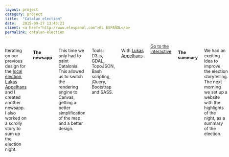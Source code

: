 ```yaml
---
layout: project
category: project
title:  "Catalan election"
date:   2015-09-27 13:43:21
client: <a href="http://www.elespanol.com">EL ESPAÑOL</a>
permalink: catalan-election
---
```

<div class="row">
    <div class="six columns">
        <p>Iterating on our previous design for the <a href="/local-regional-elections">local election</a>, <a href="https://twitter.com/lukas_appelhans">Lukas Appelhans</a> and I created another newsapp. I also worked on a scrolly story to sum up the election night.</p>
        <h4 class="projectHeadline">The newsapp</h4>
        <p>This time we only had to paint Catalonia. This allowed us to switch the rendering engine to Canvas, getting a better simplification of the map and a better design.</p>
        <p class="u-italic">Tools: D3.js, GDAL, TopoJSON, Bash scripting, jQuery, Bootstrap and SASS.</p>
        <p class="u-italic">With <a href="https://twitter.com/lukas_appelhans">Lukas Appelhans</a>.</p>
        <a class="button btn-primary m-t-1 m-b-2" href="http://resultados27s.elespanol.com">Go to the interactive</a>
        <h4 class="projectHeadline">The summary</h4>
        <p>We had an exciting idea to improve the election storytelling. The next morning we set up a website with the highlights of the night, as a summary of the election.</p>
        <p>The core experience were the maps, central to the piece. Images also played a big role, as a simple way to explain the results: who won and who lost.</p>
        <p>This format was quickly replicated on other newspapers (<a href="http://www.naciodigital.cat/seccio/elsmapesdel27s">I</a>, <a href="http://www.elconfidencial.com/espana/cataluna/elecciones-catalanas/2015-09-29/mapas-resumen-resultados-elecciones-catalanas-27s_1040765/">II</a>, <a href="http://www.eldiario.es/politica/MAPA-barrio-independentista-Descubrelo_0_436057172.html">III</a>), even on the <a href="http://elecciones.eldiario.es/20d/analisis/">latest elections</a>.</p>
        <p class="u-italic">Tools: D3.js, TopoJSON, jQuery, Bootstrap and SASS.</p>
        <p class="u-italic">With <a href="https://twitter.com/sepirdata">Luis Sevillano</a>, <a href="https://twitter.com/NicolasPerezi">Nicolas Pérez</a>, <a href="https://twitter.com/lopezg_patricia">Patricia López</a> and <a href="https://twitter.com/adelgado">Antonio Delgado</a>.</p>
        <a class="button btn-primary m-t-1 m-b-2" href="http://datos.elespanol.com/elecciones-catalanas/">Go to the interactive</a>
    </div>
    <div class="six columns">
        <img class="img-responsive b-lazy"  src="data:image/gif;base64,R0lGODlhAQABAAAAACH5BAEKAAEALAAAAAABAAEAAAICTAEAOw==" data-src="/images/projects/lolcat_1.png" />
        <img class="img-responsive b-lazy"  src="data:image/gif;base64,R0lGODlhAQABAAAAACH5BAEKAAEALAAAAAABAAEAAAICTAEAOw==" data-src="/images/projects/lolcat_2.png" />
    </div>
</div>
<div class="row">
    <img class="img-responsive b-lazy"  src="data:image/gif;base64,R0lGODlhAQABAAAAACH5BAEKAAEALAAAAAABAAEAAAICTAEAOw==" data-src="/images/projects/lolcat_3.png" />
    <img class="img-responsive b-lazy"  src="data:image/gif;base64,R0lGODlhAQABAAAAACH5BAEKAAEALAAAAAABAAEAAAICTAEAOw==" data-src="/images/projects/lolcat_4.png" />
    <img class="img-responsive b-lazy"  src="data:image/gif;base64,R0lGODlhAQABAAAAACH5BAEKAAEALAAAAAABAAEAAAICTAEAOw==" data-src="/images/projects/lolcat_5.png" />
    <img class="img-responsive b-lazy"  src="data:image/gif;base64,R0lGODlhAQABAAAAACH5BAEKAAEALAAAAAABAAEAAAICTAEAOw==" data-src="/images/projects/lolcat_6.png" />
    <img class="img-responsive b-lazy"  src="data:image/gif;base64,R0lGODlhAQABAAAAACH5BAEKAAEALAAAAAABAAEAAAICTAEAOw==" data-src="/images/projects/lolcat_7.png" />
</div>
